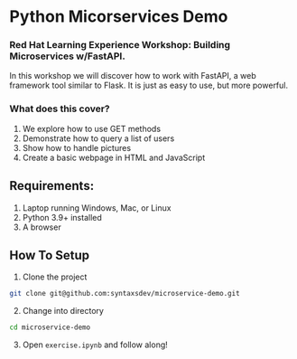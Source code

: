 # Python Micorservices Demo

### Red Hat Learning Experience Workshop: Building Microservices w/FastAPI.
In this workshop we will discover how to work with FastAPI, a web framework tool similar to Flask. 
It is just as easy to use, but more powerful.

### What does this cover?
1. We explore how to use GET methods
2. Demonstrate how to query a list of users
3. Show how to handle pictures
4. Create a basic webpage in HTML and JavaScript

## Requirements:
1. Laptop running Windows, Mac, or Linux
2. Python 3.9+ installed
3. A browser

## How To Setup

1. Clone the project
```sh
git clone git@github.com:syntaxsdev/microservice-demo.git
```

2. Change into directory
```sh
cd microservice-demo
```

3. Open `exercise.ipynb` and follow along!
